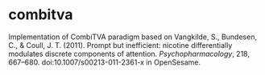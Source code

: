 combitva
========

Implementation of CombiTVA paradigm based on Vangkilde, S., Bundesen, C., & Coull, J. T. (2011). Prompt but inefficient: nicotine differentially modulates discrete components of attention. *Psychopharmacology*, 218, 667–680. doi:10.1007/s00213-011-2361-x in OpenSesame.
